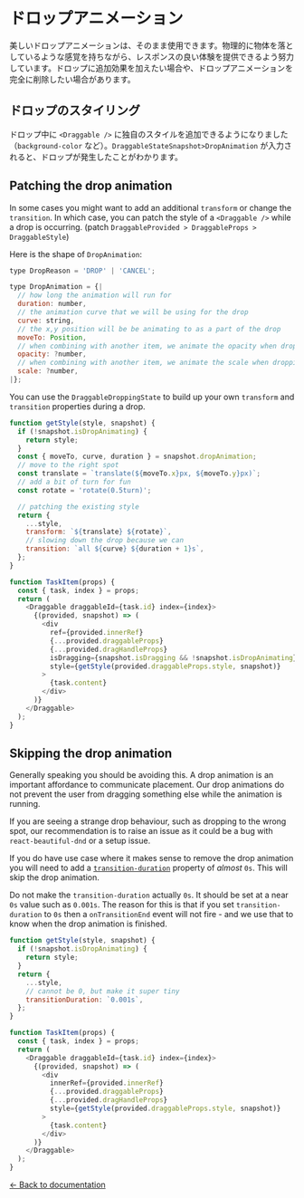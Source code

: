 # ドロップアニメーション

美しいドロップアニメーションは、そのまま使用できます。物理的に物体を落としているような感覚を持ちながら、レスポンスの良い体験を提供できるよう努力しています。ドロップに追加効果を加えたい場合や、ドロップアニメーションを完全に削除したい場合があります。

## ドロップのスタイリング

ドロップ中に `<Draggable />` に独自のスタイルを追加できるようになりました（`background-color` など）。`DraggableStateSnapshot>DropAnimation` が入力されると、ドロップが発生したことがわかります。

## Patching the drop animation

In some cases you might want to add an additional `transform` or change the `transition`. In which case, you can patch the style of a `<Draggable />` while a drop is occurring. (patch `DraggableProvided > DraggableProps > DraggableStyle`)

Here is the shape of `DropAnimation`:

```js
type DropReason = 'DROP' | 'CANCEL';

type DropAnimation = {|
  // how long the animation will run for
  duration: number,
  // the animation curve that we will be using for the drop
  curve: string,
  // the x,y position will be be animating to as a part of the drop
  moveTo: Position,
  // when combining with another item, we animate the opacity when dropping
  opacity: ?number,
  // when combining with another item, we animate the scale when dropping
  scale: ?number,
|};
```

You can use the `DraggableDroppingState` to build up your own `transform` and `transition` properties during a drop.

```js
function getStyle(style, snapshot) {
  if (!snapshot.isDropAnimating) {
    return style;
  }
  const { moveTo, curve, duration } = snapshot.dropAnimation;
  // move to the right spot
  const translate = `translate(${moveTo.x}px, ${moveTo.y}px)`;
  // add a bit of turn for fun
  const rotate = 'rotate(0.5turn)';

  // patching the existing style
  return {
    ...style,
    transform: `${translate} ${rotate}`,
    // slowing down the drop because we can
    transition: `all ${curve} ${duration + 1}s`,
  };
}

function TaskItem(props) {
  const { task, index } = props;
  return (
    <Draggable draggableId={task.id} index={index}>
      {(provided, snapshot) => (
        <div
          ref={provided.innerRef}
          {...provided.draggableProps}
          {...provided.dragHandleProps}
          isDragging={snapshot.isDragging && !snapshot.isDropAnimating}
          style={getStyle(provided.draggableProps.style, snapshot)}
        >
          {task.content}
        </div>
      )}
    </Draggable>
  );
}
```

## Skipping the drop animation

Generally speaking you should be avoiding this. A drop animation is an important affordance to communicate placement. Our drop animations do not prevent the user from dragging something else while the animation is running.

If you are seeing a strange drop behaviour, such as dropping to the wrong spot, our recommendation is to raise an issue as it could be a bug with `react-beautiful-dnd` or a setup issue.

If you do have use case where it makes sense to remove the drop animation you will need to add a [`transition-duration`](https://developer.mozilla.org/en-US/docs/Web/CSS/transition-duration) property of _almost_ `0s`. This will skip the drop animation.

Do not make the `transition-duration` actually `0s`. It should be set at a near `0s` value such as `0.001s`. The reason for this is that if you set `transition-duration` to `0s` then a `onTransitionEnd` event will not fire - and we use that to know when the drop animation is finished.

```js
function getStyle(style, snapshot) {
  if (!snapshot.isDropAnimating) {
    return style;
  }
  return {
    ...style,
    // cannot be 0, but make it super tiny
    transitionDuration: `0.001s`,
  };
}

function TaskItem(props) {
  const { task, index } = props;
  return (
    <Draggable draggableId={task.id} index={index}>
      {(provided, snapshot) => (
        <div
          innerRef={provided.innerRef}
          {...provided.draggableProps}
          {...provided.dragHandleProps}
          style={getStyle(provided.draggableProps.style, snapshot)}
        >
          {task.content}
        </div>
      )}
    </Draggable>
  );
}
```

[← Back to documentation](/README.md#documentation-)
